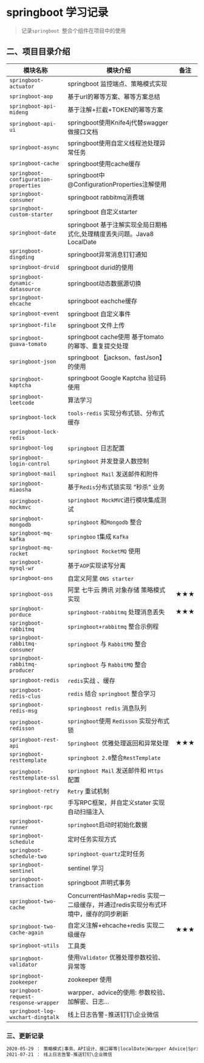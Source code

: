 # springboot 学习记录
> 记录`springboot `整合个组件在项目中的使用 



## 二、项目目录介绍

| 模块名称 | 模块介绍 | 备注 |
| -------- | -------- | ---- |
| `springboot-actuator`      | springboot 监控端点、策略模式实现      |   |
| `springboot-aop`           | 基于url的幂等方案、幂等方案总结    |   |
| `springboot-api-mideng`    | 基于注解+拦截+TOKEN的幂等方案      |   |
| `springboot-api-ui`        | springboot使用Knife4j代替swagger做接口文档      |   |
| `springboot-async`         | springboot使用自定义线程池处理异常任务      |   |
| `springboot-cache`         | springboot使用cache缓存      |   |
| `springboot-configuration-properties` | springboot中@ConfigurationProperties注解使用      |   |
| `springboot-consumer`      | springboot rabbitmq消费端      |   |
| `springboot-custom-starter` | springboot 自定义starter      |   |
| `springboot-date`           | springboot 基于注解实现全局日期格式化,处理精度丢失问题。Java8 LocalDate      |   |
| `springboot-dingding`       | springboot异常消息钉钉通知      |   |
| `springboot-druid`          | springboot durid的使用      |   |
| `springboot-dynamic-datasource` | springboot动态数据源切换      |   |
| `springboot-ehcache`        | springboot eachche缓存      |   |
| `springboot-event`          | springboot 自定义事件      |   |
| `springboot-file`           | springboot 文件上传      |   |
| `springboot-guava-tomato`   | springboot cache使用 基于tomato的幂等、重复提交处理      |   |
| `springboot-json`           | springboot 【jackson、fastJson】的使用      |   |
| `springboot-kaptcha`        | springboot Google Kaptcha 验证码使用      |   |
| `springboot-leetcode`       | 算法学习      |   |
| `springboot-lock`      | `tools-redis` 实现分布式锁、分布式缓存 |   |
| `springboot-lock-redis`      |  |   |
| `springboot-log`      | `springboot` 日志配置 |   |
| `springboot-login-control`      | `springboot` 并发登录人数控制 |   |
| `springboot-mail`      | `springboot Mail` 发送邮件和附件 |   |
| `springboot-miaosha`      | 基于`Redis`分布式锁实现 “秒杀” 业务 |   |
| `springboot-mockmvc`      | `springboot MockMVC`进行模块集成测试 |   |
| `springboot-mongodb`      | `springboot` 和`Mongodb` 整合 |   |
| `springboot-mq-kafka`      | `springboo` t集成 `Kafka` |   |
| `springboot-mq-rocket`      | `springboot RocketMQ` 使用 |   |
| `springboot-mysql-wr`      | 基于`AOP`实现读写分离 |   |
| `springboot-ons`      | 自定义阿里 `ONS starter` |   |
| `springboot-oss`      | 阿里 七牛云 腾讯 对象存储 策略模式实现 | ★★★ |
| `springboot-porduce`      | `springboot-rabbitmq`  处理消息丢失 | ★★★ |
| `springboot-rabbitmq`      | `springboot+rabbitmq` 整合示例程 |   |
| `springboot-rabbitmq-consumer`      | `springboot` 与 `RabbitMQ` 整合 |   |
| `springboot-rabbitmq-producer`      | `springboot` 与 `RabbitMQ` 整合 |   |
| `springboot-redis`                    | `redis`实战 、缓存                                           |   |
| `springboot-redis-clus`      | `redis` 结合 `springboot` 整合学习 |   |
| `springboot-redis-msg`      | `springboost redis`  消息队列 |   |
| `springboot-redisson`      | `springboot`使用 `Redisson` 实现分布式锁 |   |
| `springboot-rest-api`      | `Springboot `优雅处理返回和异常处理 | ★★★ |
| `springboot-resttemplate`      | `springboot 2.0`整合`RestTemplate` |   |
| `springboot-resttemplate-ssl`      | `springboot Mail` 发送邮件和 `Https` 配置 |   |
| `springboot-retry`      | `Retry` 重试机制 |   |
| `springboot-rpc`      | 手写RPC框架，并自定义stater 实现自动扫描注入 |   |
| `springboot-runner`      | `springboot`启动时初始化数据 |   |
| `springboot-schedule`      | 定时任务实现方式 |   |
| `springboot-schedule-two`      | `springboot-quartz`定时任务 |   |
| `springboot-sentinel`      | sentinel 学习 |   |
| `springboot-transaction`      | springboot 声明式事务 |   |
| `springboot-two-cache`      | ConcurrentHashMap+redis 实现一二级缓存，并通过redis实现分布式环境中，缓存的同步刷新 |   |
| `springboot-two-cache-again`      | 自定义注解+ehcache+redis 实现二级缓存 | ★★★  |
| `springboot-utils`      | 工具类 |   |
| `springboot-validator`      | 使用`Validator` 优雅处理参数校验、异常等 |   |
| `springboot-zookeeper`      | zookeeper 使用 |   |
| `springboot-request-response-wrapper`      | warpper、advice的使用: 参数校验、加解密、日志... |   |
| `springboot-log-wxchart-dingtalk`      | 线上日志告警-推送钉钉\企业微信 |   |



### 三、更新记录

```markdown
2020-05-29 ： 策略模式|事务、API设计、接口幂等|localDate|Warpper Advice|Spring cache
2021-07-21 ： 线上日志告警-推送钉钉\企业微信

```



